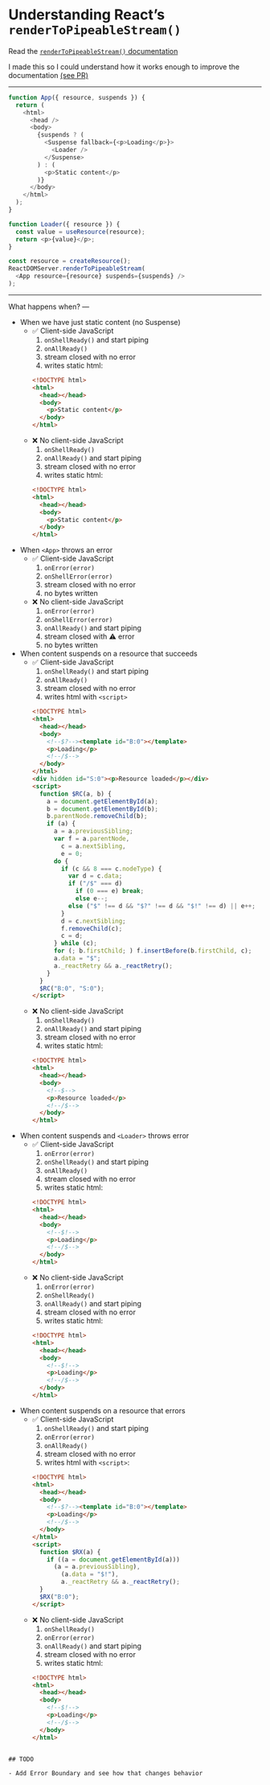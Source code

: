 # Understanding React’s `renderToPipeableStream()`

Read the [`renderToPipeableStream()` documentation](https://reactjs.org/docs/react-dom-server.html#rendertopipeablestream)

I made this so I could understand how it works enough to improve the documentation [(see PR)](https://github.com/reactjs/reactjs.org/pull/4623)

---

```js
function App({ resource, suspends }) {
  return (
    <html>
      <head />
      <body>
        {suspends ? (
          <Suspense fallback={<p>Loading</p>}>
            <Loader />
          </Suspense>
        ) : (
          <p>Static content</p>
        )}
      </body>
    </html>
  );
}

function Loader({ resource }) {
  const value = useResource(resource);
  return <p>{value}</p>;
}

const resource = createResource();
ReactDOMServer.renderToPipeableStream(
  <App resource={resource} suspends={suspends} />
);
```

---

What happens when? —

- When we have just static content (no Suspense)
  - ✅ Client-side JavaScript
    1. `onShellReady()` and start piping
    1. `onAllReady()`
    1. stream closed with no error
    1. writes static html:
    ```html
    <!DOCTYPE html>
    <html>
      <head></head>
      <body>
        <p>Static content</p>
      </body>
    </html>
    ```
  - ❌ No client-side JavaScript
    1. `onShellReady()`
    1. `onAllReady()` and start piping
    1. stream closed with no error
    1. writes static html:
    ```html
    <!DOCTYPE html>
    <html>
      <head></head>
      <body>
        <p>Static content</p>
      </body>
    </html>
    ```
- When `<App>` throws an error
  - ✅ Client-side JavaScript
    1. `onError(error)`
    1. `onShellError(error)`
    1. stream closed with no error
    1. no bytes written
  - ❌ No client-side JavaScript
    1. `onError(error)`
    1. `onShellError(error)`
    1. `onAllReady()` and start piping
    1. stream closed with ⚠️ error
    1. no bytes written
- When content suspends on a resource that succeeds
  - ✅ Client-side JavaScript
    1. `onShellReady()` and start piping
    1. `onAllReady()`
    1. stream closed with no error
    1. writes html with `<script>`
    ```html
    <!DOCTYPE html>
    <html>
      <head></head>
      <body>
        <!--$?--><template id="B:0"></template>
        <p>Loading</p>
        <!--/$-->
      </body>
    </html>
    <div hidden id="S:0"><p>Resource loaded</p></div>
    <script>
      function $RC(a, b) {
        a = document.getElementById(a);
        b = document.getElementById(b);
        b.parentNode.removeChild(b);
        if (a) {
          a = a.previousSibling;
          var f = a.parentNode,
            c = a.nextSibling,
            e = 0;
          do {
            if (c && 8 === c.nodeType) {
              var d = c.data;
              if ("/$" === d)
                if (0 === e) break;
                else e--;
              else ("$" !== d && "$?" !== d && "$!" !== d) || e++;
            }
            d = c.nextSibling;
            f.removeChild(c);
            c = d;
          } while (c);
          for (; b.firstChild; ) f.insertBefore(b.firstChild, c);
          a.data = "$";
          a._reactRetry && a._reactRetry();
        }
      }
      $RC("B:0", "S:0");
    </script>
    ```
  - ❌ No client-side JavaScript
    1. `onShellReady()`
    1. `onAllReady()` and start piping
    1. stream closed with no error
    1. writes static html:
    ```html
    <!DOCTYPE html>
    <html>
      <head></head>
      <body>
        <!--$-->
        <p>Resource loaded</p>
        <!--/$-->
      </body>
    </html>
    ```
- When content suspends and `<Loader>` throws error
  - ✅ Client-side JavaScript
    1. `onError(error)`
    1. `onShellReady()` and start piping
    1. `onAllReady()`
    1. stream closed with no error
    1. writes static html:
    ```html
    <!DOCTYPE html>
    <html>
      <head></head>
      <body>
        <!--$!-->
        <p>Loading</p>
        <!--/$-->
      </body>
    </html>
    ```
  - ❌ No client-side JavaScript
    1. `onError(error)`
    1. `onShellReady()`
    1. `onAllReady()` and start piping
    1. stream closed with no error
    1. writes static html:
    ```html
    <!DOCTYPE html>
    <html>
      <head></head>
      <body>
        <!--$!-->
        <p>Loading</p>
        <!--/$-->
      </body>
    </html>
    ```
- When content suspends on a resource that errors
  - ✅ Client-side JavaScript
    1. `onShellReady()` and start piping
    1. `onError(error)`
    1. `onAllReady()`
    1. stream closed with no error
    1. writes html with `<script>`:
    ```html
    <!DOCTYPE html>
    <html>
      <head></head>
      <body>
        <!--$?--><template id="B:0"></template>
        <p>Loading</p>
        <!--/$-->
      </body>
    </html>
    <script>
      function $RX(a) {
        if ((a = document.getElementById(a)))
          (a = a.previousSibling),
            (a.data = "$!"),
            a._reactRetry && a._reactRetry();
      }
      $RX("B:0");
    </script>
    ```
  - ❌ No client-side JavaScript
    1. `onShellReady()`
    1. `onError(error)`
    1. `onAllReady()` and start piping
    1. stream closed with no error
    1. writes static html:
    ```html
    <!DOCTYPE html>
    <html>
      <head></head>
      <body>
        <!--$!-->
        <p>Loading</p>
        <!--/$-->
      </body>
    </html>
    ```

```

## TODO

- Add Error Boundary and see how that changes behavior
```
